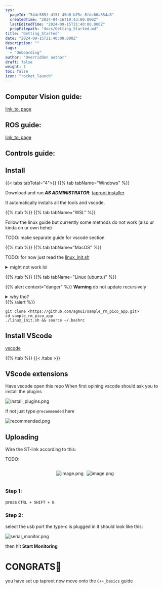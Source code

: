 ```yaml
---
sys:
  pageId: "54dc585f-d15f-45d0-b75c-8fdc66a854a8"
  createdTime: "2024-04-16T19:43:00.000Z"
  lastEditedTime: "2024-09-15T21:40:00.000Z"
  propFilepath: "docs/Getting_Started.md"
title: "Getting_Started"
date: "2024-09-15T21:40:00.000Z"
description: ""
tags:
  - "Onboarding"
author: "Overridden author"
draft: false
weight: 1
toc: false
icon: "rocket_launch"
---
```


## Computer Vision guide:

[link_to_page](86d45bc0-388b-4d26-8848-44f255f73d0e)

## ROS guide:

[link_to_page](3c76c1de-ec8f-46d6-8b0a-294005edc2d5)

## Controls guide:

## Install

{{< tabs tabTotal="4">}}
{{% tab tabName="Windows" %}}

Download and run _**AS ADMINISTRATOR**_: [taproot installer](https://github.com/Thornbots/TeachingFreshies/releases/tag/1.0)

It automatically installs all the tools and vscode.

{{% /tab %}}
{{% tab tabName="WSL" %}}

Follow the linux guide but currently some methods do not work (also ur kinda on ur own hehe)

TODO: make separate guide for vscode section

{{% /tab %}}
{{% tab tabName="MacOS" %}}

TODO: for now just read the [linux_init.sh](https://github.com/agmui/sample_rm_pico_app/blob/main/linux_init.sh)

<details>
<summary>might not work lol</summary>

`brew install libusb pkg-config`

Next install: [vscode](https://code.visualstudio.com/Download)

</details>

{{% /tab %}}
{{% tab tabName="Linux (ubuntu)" %}}

{{% alert context="danger" %}}
**Warning** do not update recursively
<details>
<summary>why tho?</summary>
There are some submodules that may go on for a while (like tinyusb) and I highly
recommend you don't need to get them.
If you want to see what submodules I update just look in `linux_init.sh`
</details>
{{% /alert %}}

```shell
git clone <https://github.com/agmui/sample_rm_pico_app.git>
cd sample_rm_pico_app
./linux_init.sh && source ~/.bashrc
```

## Install VScode

[vscode](https://code.visualstudio.com/Download)

{{% /tab %}}
{{< /tabs >}}

## VScode extensions

Have vscode open this repo
When first opining vscode should ask you to install the plugins

![install_plugins.png](https://prod-files-secure.s3.us-west-2.amazonaws.com/d518164a-d88e-44d1-a4ee-3adb3bd8bce0/89bd30f0-1825-4e77-867b-0a41ce370880/install_plugins.png?X-Amz-Algorithm=AWS4-HMAC-SHA256&X-Amz-Content-Sha256=UNSIGNED-PAYLOAD&X-Amz-Credential=ASIAZI2LB466WRUIKNOQ%2F20250225%2Fus-west-2%2Fs3%2Faws4_request&X-Amz-Date=20250225T090830Z&X-Amz-Expires=3600&X-Amz-Security-Token=IQoJb3JpZ2luX2VjEAgaCXVzLXdlc3QtMiJHMEUCIEdDfjHJdDCiVj4ZLNg7jdMSptPdRq0gY22i6938MoQNAiEA0myLwKeN8HJT6cyDBc7ratmqvenv7lJRqg5pwmDLEkAq%2FwMIQRAAGgw2Mzc0MjMxODM4MDUiDNyhUPKpWcJ%2F%2BF6IvyrcA2LQRkH%2BbBxsjsvrzktiANL0TUxVRcC%2BUACcL7gIHgJTVheOzBLjmgVecXHYKqWLv9UmTPWjMOKNTu6GgG%2FSPJ3OAuxcrV9%2Bnqk%2Fr%2B%2FJqfIIVlS9X8yFkpDUm29OoIkKOR8hEcRv3ghUfaQga0UqfuLE0Kh3MS%2BYEGLON1EgkPtZDYNF2gqxhiBtxcTKzSG6Fr6%2FStWR2%2BAfwCKHPHCJTdmuK8SoyusGQrv93yQEvk7EL675UQNlp06txKsfpSgu4r6pcKAJHuLWWKCfpskRPrqAa%2B1Urpn%2By03BQTaJzrm03Ra3lqanzAREG87g6afXO7HGctuvsYCXBd1NIlq5Zry%2B6ZDLdBbp0vVj2tl0Ei5vwkNuPcRZhg%2Ba3konfNDLTw5dmV9H62xOceKRQzB6Xn55WLfk%2FbN4fCQjA4df267wqwQ1zKT25k53%2BNxBsbVIftNRzNpi%2Fa4S4Y917AX5tXBgjGNz37pxV1tFA3kZKGynulrUNqnErljGthlG8WAcclCGm9ZkM336oKGoYDl8NFCHmnW21Ze7zQOI7TOWsEQZ34f8PDH82eMrwIQ6Bi%2BCOBlGJo8thH5%2BU864T3O9f5d83d35nuS4tMvfFGQLP1RHpVTZLvJMAq13tp32MIjo9b0GOqUBEMhe5N7MYVCcL74Ffnamc3ALnvzCmxK2WyqFNdqktfm6DASt%2Bqt%2BNQx8nwPnuWv91crTU0qRptJ4bEekeC8wbEn5KBFFyndburoS8sz8oOLKovYv5QAWMwa%2BXOZp%2FRgvv0f%2BUh6gBbe2vscgX8RXtt9sDE5h5jSGnEPULyFgqGTmqkrzWrY3xsSmwv9rovAKjoN3ARdGZzou0f1g2kqUpJb0sbHO&X-Amz-Signature=730cf8ae0c695ffadbe19692f4d74580f7cdb3bcd8612531e82b050fef683d94&X-Amz-SignedHeaders=host&x-id=GetObject)

If not just type `@recommended` here  

![recommended.png](https://prod-files-secure.s3.us-west-2.amazonaws.com/d518164a-d88e-44d1-a4ee-3adb3bd8bce0/61e661e9-5d85-4dfc-be0d-8d2097a5e793/recommended.png?X-Amz-Algorithm=AWS4-HMAC-SHA256&X-Amz-Content-Sha256=UNSIGNED-PAYLOAD&X-Amz-Credential=ASIAZI2LB466WRUIKNOQ%2F20250225%2Fus-west-2%2Fs3%2Faws4_request&X-Amz-Date=20250225T090830Z&X-Amz-Expires=3600&X-Amz-Security-Token=IQoJb3JpZ2luX2VjEAgaCXVzLXdlc3QtMiJHMEUCIEdDfjHJdDCiVj4ZLNg7jdMSptPdRq0gY22i6938MoQNAiEA0myLwKeN8HJT6cyDBc7ratmqvenv7lJRqg5pwmDLEkAq%2FwMIQRAAGgw2Mzc0MjMxODM4MDUiDNyhUPKpWcJ%2F%2BF6IvyrcA2LQRkH%2BbBxsjsvrzktiANL0TUxVRcC%2BUACcL7gIHgJTVheOzBLjmgVecXHYKqWLv9UmTPWjMOKNTu6GgG%2FSPJ3OAuxcrV9%2Bnqk%2Fr%2B%2FJqfIIVlS9X8yFkpDUm29OoIkKOR8hEcRv3ghUfaQga0UqfuLE0Kh3MS%2BYEGLON1EgkPtZDYNF2gqxhiBtxcTKzSG6Fr6%2FStWR2%2BAfwCKHPHCJTdmuK8SoyusGQrv93yQEvk7EL675UQNlp06txKsfpSgu4r6pcKAJHuLWWKCfpskRPrqAa%2B1Urpn%2By03BQTaJzrm03Ra3lqanzAREG87g6afXO7HGctuvsYCXBd1NIlq5Zry%2B6ZDLdBbp0vVj2tl0Ei5vwkNuPcRZhg%2Ba3konfNDLTw5dmV9H62xOceKRQzB6Xn55WLfk%2FbN4fCQjA4df267wqwQ1zKT25k53%2BNxBsbVIftNRzNpi%2Fa4S4Y917AX5tXBgjGNz37pxV1tFA3kZKGynulrUNqnErljGthlG8WAcclCGm9ZkM336oKGoYDl8NFCHmnW21Ze7zQOI7TOWsEQZ34f8PDH82eMrwIQ6Bi%2BCOBlGJo8thH5%2BU864T3O9f5d83d35nuS4tMvfFGQLP1RHpVTZLvJMAq13tp32MIjo9b0GOqUBEMhe5N7MYVCcL74Ffnamc3ALnvzCmxK2WyqFNdqktfm6DASt%2Bqt%2BNQx8nwPnuWv91crTU0qRptJ4bEekeC8wbEn5KBFFyndburoS8sz8oOLKovYv5QAWMwa%2BXOZp%2FRgvv0f%2BUh6gBbe2vscgX8RXtt9sDE5h5jSGnEPULyFgqGTmqkrzWrY3xsSmwv9rovAKjoN3ARdGZzou0f1g2kqUpJb0sbHO&X-Amz-Signature=1e15419572b5e9dea89ca9ac237c8fcd55e35cff82905540a85d0a48aae00948&X-Amz-SignedHeaders=host&x-id=GetObject)

## Uploading

Wire the ST-link according to this:

TODO:

<div style="display: flex;flex-direction: row; column-gap:10px; max-width: 630px;justify-content: center;">
<div>

![image.png](https://prod-files-secure.s3.us-west-2.amazonaws.com/d518164a-d88e-44d1-a4ee-3adb3bd8bce0/210ecb78-1116-4d7b-b9b7-2292f66fa2c2/image.png?X-Amz-Algorithm=AWS4-HMAC-SHA256&X-Amz-Content-Sha256=UNSIGNED-PAYLOAD&X-Amz-Credential=ASIAZI2LB4667SHH6AOH%2F20250225%2Fus-west-2%2Fs3%2Faws4_request&X-Amz-Date=20250225T090832Z&X-Amz-Expires=3600&X-Amz-Security-Token=IQoJb3JpZ2luX2VjEAkaCXVzLXdlc3QtMiJHMEUCIQDPYXNe7LTk9dF1HzkySWqsIGUdyA5kz0MraWxHXS8ijgIgNm8NGDsms%2BMt4iz9jOf5Evyrd4PunM477GHPx%2Fm3muAq%2FwMIQhAAGgw2Mzc0MjMxODM4MDUiDEEuJDOd%2FdYXiRGXKyrcA0nLCfI2Ev3veRe08745mLWBSztKe4gE8KfFb%2FvZVnXaWuZC8yk2kC4OpnjmJp2P1W47X%2BdEh6CJdCNbWjNVHs9Oaq8Z7uoFmBHW8IvkrJFtkyjxvq2rxbaNbhALi4sW2G4cjb53WjZLFRPzMNjJFzwoyDDhEtgYKj%2Bb5Qx3rslb32sRd3hfdGEqMMut%2F1IlA8CR1loPDJJ1rdPQKdzA4sCY9MGXOM0%2Fvgyywip4hjLbSGhe1owEN8klFL7of%2B4C8BqN5aAJ%2Bd9aebSt10kUizfwBOFIA73EkCc790hzP6PlIzHyiIDiDPmjYvS%2F%2BqzCrYAK8xqfiR1Npa%2FseguLTuyE9R8DXvznLOmxiyPezZXwdeSvA6fMQ0ssE0SZQcOKI1B8LPBnWGe2xwedPvN%2Fyo3eCfwhCDi5eL8R9nQZiK%2BV7DVutG1%2BvAxxBkMPP4E9otZ6YYl0xB49aggojas5oJHU68dCy7hkJ8hHVXCOd0ODvqTrIApxuwete4RjO2rKVyzfYYyBZKNPl5wZFdTmE4xBB40g2yUkxtaBn%2BI%2B5HWiR2ulmKJUpFy8JTsdztapruzZy2rABbja5Qf20%2BqyAPAwLmbvDpUEu4Hc1HANefrNB2%2F3%2FO8GG%2Bvq7Iq0MNmC9r0GOqUBMe%2Fp3gxut1EXX9zKb0SntSrfep1GzmirLgmi7mKOnKXE69PV%2FFbBOISQDnGJj7VRqvcumQQUKkVAfB7juU16IQ1%2B5trauGnxR7L1hmjPCBznIQ0BIng%2BcirPNuJ6H8F5iTxkxm%2BoLrbpuO16QIrHbllKpBf7Blv2jRK3EmTikNHjiW9EzK0y%2F%2FVU%2FSnoq2ZE5ti9piKrRIp0KV8HOxhFEkJKdTyF&X-Amz-Signature=3f2f87bea8ed99e7a7030d991987417305b226dd1dd25c1f24565fec3b40c1f6&X-Amz-SignedHeaders=host&x-id=GetObject)

</div>
<div>

![image.png](https://prod-files-secure.s3.us-west-2.amazonaws.com/d518164a-d88e-44d1-a4ee-3adb3bd8bce0/33a0fd0f-8ca6-4a86-8e09-26e95ded1fff/image.png?X-Amz-Algorithm=AWS4-HMAC-SHA256&X-Amz-Content-Sha256=UNSIGNED-PAYLOAD&X-Amz-Credential=ASIAZI2LB466R7GJ6W3M%2F20250225%2Fus-west-2%2Fs3%2Faws4_request&X-Amz-Date=20250225T090833Z&X-Amz-Expires=3600&X-Amz-Security-Token=IQoJb3JpZ2luX2VjEAgaCXVzLXdlc3QtMiJIMEYCIQDoNme%2B6Y0UD4MHI9c%2F3wmEbORyKekrejDjzDTjWs4QQwIhALDnZO7oX5XOcSJQUs4k3Ym2PQaE3klTEDLEO8o1tl%2BJKv8DCEEQABoMNjM3NDIzMTgzODA1Igxq%2Fnc19fF7buMXvkQq3AOmMJZqPaLF05E0GJOa2HP1qucE%2FZ6qgi%2FmndYE%2Bjvlonkp6WBxpszstJWkLf4ioVEhzs0f4ad59VdpSz0b7aABsF3XvcfLOAmhsJm8yHIVPgwZTVRJd%2BsZDh30xjEWN9rHdIO9e%2FBlezAncs%2Ffm2pMXS%2F8pDxJglZ4tlBep1M3P1UQ3hY7QRp1Ac3EPtY9lk3lqhfcKIdH%2FjAqlGMHRytPPYupGVq7k%2Bxmg63MqlEWs9nHtUV%2BvrKmHGPz4LoPI4q4X%2BFn%2Bi1R5q%2BnY6kffAhz9yi0VC6Y2zjIrNpLLg5yGvBjDNYqgnFyF%2B%2B%2BVdLdKOea8D07Q4IYDhiYZlJAVxx%2FGvFpuufJvgncVCKYoEFuMlewyhrF7lLk64iTa80XzJ3mpnOzaUmN6Br%2BZN%2FFpVkNyda09CrmN49DPYJ7SiIVo9BWk7S%2FoUYVCzpGq3qMtykqlTM1j%2FVJ4jsQwUafvV3z4oZs6FFt7OyYN8sDr8U8ymvH5sWwKGK9%2FSST34wdhIFJzFsY1lfiln8geHsw0towg66XOZR7YHlvRv2a8kVTUojYqURc7NDefYX3rVHCq%2FNDjulpiqYpgymTvVaDP76n%2FUaAlAiE24USIkQttt1Z1m9ZGbGe32q%2Fxu72VzCI6PW9BjqkASHf0K1SFQIgDgdwohYcgUuYdGWOmCx1oIyp8rR%2FOTc5Qa1PHKCcFo7Iw3MrtdE8YiOyARbv2DWgl8R2AWPVkrVGvfHg3%2Bfpt5hnBfwuA5Hbx5bi8XkkR2%2BhZfE8an%2FqzRoJPQ%2BCvSxMxwNTRyYhawXojGZqh4MgMM%2FvP9itPiMlDPMcKzvmCHGXvkKq%2BimHn%2FXEmnXUup5rjP%2Be9kSoOOnfkd9o&X-Amz-Signature=6a2316c5a94ba56a8b6dd8b9703b1189ec5a2adc6d966fdd7dacdf45a5e8038c&X-Amz-SignedHeaders=host&x-id=GetObject)

</div>
</div>

### Step 1:

press `CTRL + SHIFT + B`

### Step 2:

select the usb port the type-c is plugged in it should look like this:

![serial_monitor.png](https://prod-files-secure.s3.us-west-2.amazonaws.com/d518164a-d88e-44d1-a4ee-3adb3bd8bce0/f03f4774-05d4-4393-b6a0-d5efb6d315ab/serial_monitor.png?X-Amz-Algorithm=AWS4-HMAC-SHA256&X-Amz-Content-Sha256=UNSIGNED-PAYLOAD&X-Amz-Credential=ASIAZI2LB466WRUIKNOQ%2F20250225%2Fus-west-2%2Fs3%2Faws4_request&X-Amz-Date=20250225T090830Z&X-Amz-Expires=3600&X-Amz-Security-Token=IQoJb3JpZ2luX2VjEAgaCXVzLXdlc3QtMiJHMEUCIEdDfjHJdDCiVj4ZLNg7jdMSptPdRq0gY22i6938MoQNAiEA0myLwKeN8HJT6cyDBc7ratmqvenv7lJRqg5pwmDLEkAq%2FwMIQRAAGgw2Mzc0MjMxODM4MDUiDNyhUPKpWcJ%2F%2BF6IvyrcA2LQRkH%2BbBxsjsvrzktiANL0TUxVRcC%2BUACcL7gIHgJTVheOzBLjmgVecXHYKqWLv9UmTPWjMOKNTu6GgG%2FSPJ3OAuxcrV9%2Bnqk%2Fr%2B%2FJqfIIVlS9X8yFkpDUm29OoIkKOR8hEcRv3ghUfaQga0UqfuLE0Kh3MS%2BYEGLON1EgkPtZDYNF2gqxhiBtxcTKzSG6Fr6%2FStWR2%2BAfwCKHPHCJTdmuK8SoyusGQrv93yQEvk7EL675UQNlp06txKsfpSgu4r6pcKAJHuLWWKCfpskRPrqAa%2B1Urpn%2By03BQTaJzrm03Ra3lqanzAREG87g6afXO7HGctuvsYCXBd1NIlq5Zry%2B6ZDLdBbp0vVj2tl0Ei5vwkNuPcRZhg%2Ba3konfNDLTw5dmV9H62xOceKRQzB6Xn55WLfk%2FbN4fCQjA4df267wqwQ1zKT25k53%2BNxBsbVIftNRzNpi%2Fa4S4Y917AX5tXBgjGNz37pxV1tFA3kZKGynulrUNqnErljGthlG8WAcclCGm9ZkM336oKGoYDl8NFCHmnW21Ze7zQOI7TOWsEQZ34f8PDH82eMrwIQ6Bi%2BCOBlGJo8thH5%2BU864T3O9f5d83d35nuS4tMvfFGQLP1RHpVTZLvJMAq13tp32MIjo9b0GOqUBEMhe5N7MYVCcL74Ffnamc3ALnvzCmxK2WyqFNdqktfm6DASt%2Bqt%2BNQx8nwPnuWv91crTU0qRptJ4bEekeC8wbEn5KBFFyndburoS8sz8oOLKovYv5QAWMwa%2BXOZp%2FRgvv0f%2BUh6gBbe2vscgX8RXtt9sDE5h5jSGnEPULyFgqGTmqkrzWrY3xsSmwv9rovAKjoN3ARdGZzou0f1g2kqUpJb0sbHO&X-Amz-Signature=21059839991bc570de03facda43391fb9cae73cf5de5135e662e1eae782ee924&X-Amz-SignedHeaders=host&x-id=GetObject)

then hit **Start Monitoring**

# CONGRATS🎉

you have set up taproot now move onto the `C++_basics` guide
